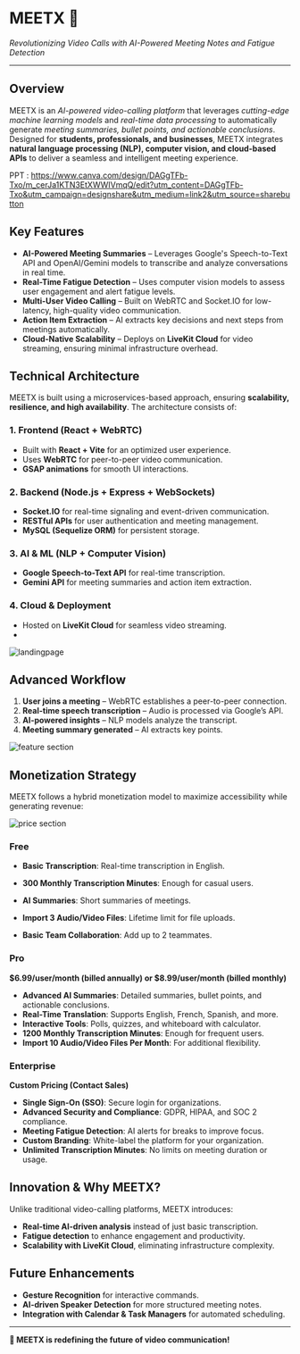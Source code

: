 # MEETX  🚀
*Revolutionizing Video Calls with AI-Powered Meeting Notes and Fatigue Detection*  

---


## Overview  
MEETX is an *AI-powered video-calling platform* that leverages *cutting-edge machine learning models* and *real-time data processing* to automatically generate *meeting summaries, bullet points, and actionable conclusions*. Designed for **students, professionals, and businesses**, MEETX integrates **natural language processing (NLP), computer vision, and cloud-based APIs** to deliver a seamless and intelligent meeting experience.  

PPT : https://www.canva.com/design/DAGgTFb-Txo/m_cerJa1KTN3EtXWWIVmqQ/edit?utm_content=DAGgTFb-Txo&utm_campaign=designshare&utm_medium=link2&utm_source=sharebutton

## Key Features  
- **AI-Powered Meeting Summaries** – Leverages Google's Speech-to-Text API and OpenAI/Gemini models to transcribe and analyze conversations in real time.  
- **Real-Time Fatigue Detection** – Uses computer vision models to assess user engagement and alert fatigue levels.  
- **Multi-User Video Calling** – Built on WebRTC and Socket.IO for low-latency, high-quality video communication.  
- **Action Item Extraction** – AI extracts key decisions and next steps from meetings automatically.  
- **Cloud-Native Scalability** – Deploys on **LiveKit Cloud** for video streaming, ensuring minimal infrastructure overhead.  

## Technical Architecture  
MEETX is built using a microservices-based approach, ensuring **scalability, resilience, and high availability**. The architecture consists of:  

### 1. **Frontend (React + WebRTC)**  
- Built with **React + Vite** for an optimized user experience.  
- Uses **WebRTC** for peer-to-peer video communication.  
- **GSAP animations** for smooth UI interactions.  

### 2. **Backend (Node.js + Express + WebSockets)**  
- **Socket.IO** for real-time signaling and event-driven communication.  
- **RESTful APIs** for user authentication and meeting management.  
- **MySQL (Sequelize ORM)** for persistent storage.  

### 3. **AI & ML (NLP + Computer Vision)**  
- **Google Speech-to-Text API** for real-time transcription.  
- **Gemini API** for meeting summaries and action item extraction.  


### 4. **Cloud & Deployment**  
- Hosted on **LiveKit Cloud** for seamless video streaming.  
- 
![landingpage](https://github.com/user-attachments/assets/74a518cf-4081-4c88-b547-78200919911f)




## Advanced Workflow  
1. **User joins a meeting** – WebRTC establishes a peer-to-peer connection.  
2. **Real-time speech transcription** – Audio is processed via Google’s API.  
3. **AI-powered insights** – NLP models analyze the transcript.   
4. **Meeting summary generated** – AI extracts key points.  

![feature section](https://github.com/user-attachments/assets/d5242728-06d7-44e1-83a0-8244108ea6b2)

## Monetization Strategy  
MEETX follows a hybrid monetization model to maximize accessibility while generating revenue:  

![price section](https://github.com/user-attachments/assets/696bc6f5-9438-42f7-ac46-cae63ab3bd51)

### Free  
- **Basic Transcription**: Real-time transcription in English.  

- **300 Monthly Transcription Minutes**: Enough for casual users.  
- **AI Summaries**: Short summaries of meetings.  
- **Import 3 Audio/Video Files**: Lifetime limit for file uploads.  
- **Basic Team Collaboration**: Add up to 2 teammates.  

### Pro  
**$6.99/user/month (billed annually) or $8.99/user/month (billed monthly)**  
- **Advanced AI Summaries**: Detailed summaries, bullet points, and actionable conclusions.  
- **Real-Time Translation**: Supports English, French, Spanish, and more.  
- **Interactive Tools**: Polls, quizzes, and whiteboard with calculator.  
- **1200 Monthly Transcription Minutes**: Enough for frequent users.  
- **Import 10 Audio/Video Files Per Month**: For additional flexibility.  

### Enterprise  
**Custom Pricing (Contact Sales)**  
- **Single Sign-On (SSO)**: Secure login for organizations.  
- **Advanced Security and Compliance**: GDPR, HIPAA, and SOC 2 compliance.  
- **Meeting Fatigue Detection**: AI alerts for breaks to improve focus.  
- **Custom Branding**: White-label the platform for your organization.  
- **Unlimited Transcription Minutes**: No limits on meeting duration or usage.  

## Innovation & Why MEETX?  
Unlike traditional video-calling platforms, MEETX introduces:  
- **Real-time AI-driven analysis** instead of just basic transcription.  
- **Fatigue detection** to enhance engagement and productivity.  
- **Scalability with LiveKit Cloud**, eliminating infrastructure complexity.  

## Future Enhancements  
- **Gesture Recognition** for interactive commands.  
- **AI-driven Speaker Detection** for more structured meeting notes.  
- **Integration with Calendar & Task Managers** for automated scheduling.  

---  
**🚀 MEETX is redefining the future of video communication!**  

